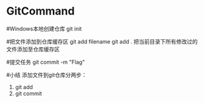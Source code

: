 # GitCommand

#Windows本地创建仓库
git init

#把文件添加到仓库缓存区
git add filename
git add .   把当前目录下所有修改过的文件添加至仓库缓存区

#提交任务
git commit -m "Flag"

#小结
添加文件到git仓库分两步：
1. git add <filename>
2. git commit
